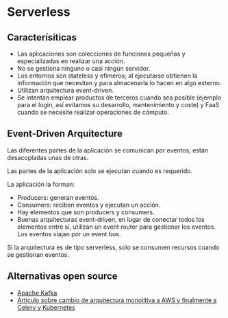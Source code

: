 # Serverless

## Caracterísiticas

- Las aplicaciones son colecciones de funciones pequeñas y especializadas en realizar una acción.
- No se gestiona ninguno o casi ningún servidor.
- Los entornos son stateless y efímeros; al ejecutarse obtienen la información que necesitan y para almacenarla lo hacen en algo externo.
- Utilizan arquitectura event-driven.
- Se intentan emplear productos de terceros cuando sea posible (ejemplo para el login, así evitamos su desarrollo, mantenimiento y coste) y FaaS cuando se necesite realizar operaciones de cómputo.

## Event-Driven Arquitecture

Las diferentes partes de la aplicación se comunican por eventos; están desacopladas unas de otras.

Las partes de la aplicación solo se ejecutan cuando es requerido.

La aplicación la forman:

- Producers: generan eventos.
- Consumers: reciben eventos y ejecutan un acción.
- Hay elementos que son producers y consumers.
- Buenas arquitecturas event-driven, en lugar de conectar todos los elementos entre sí, utilizan un event router para gestionar los eventos. Los eventos viajan por un event bus.

Si la arquitectura es de tipo serverless, solo se consumen recursos cuando se gestionan eventos.

## Alternativas open source

- [Apache Kafka](https://kafka.apache.org/)
- [Artículo sobre cambio de arquitectura monolítiva a AWS y finalmente a Celery y Kubernetes](https://itnext.io/back-to-the-future-the-future-might-not-just-be-serverless-after-all-b8165d6e84c2)

